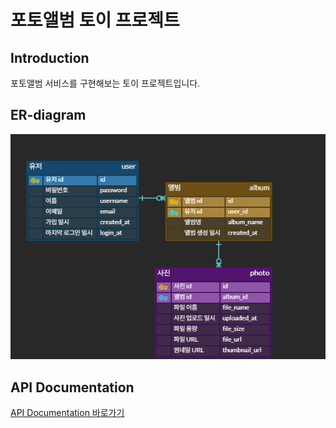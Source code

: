 # 포토앨범 토이 프로젝트

## Introduction
포토앨범 서비스를 구현해보는 토이 프로젝트입니다.

## ER-diagram
![img](photo-album-erd.png)

## API Documentation

[API Documentation 바로가기](https://uwoobeat.notion.site/API-Documentation-5cae5ed93b284604999ee0c11a05ae3b)
